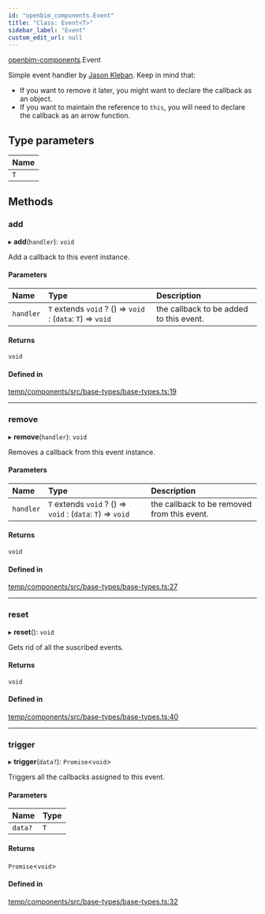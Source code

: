 ```yaml
---
id: "openbim_components.Event"
title: "Class: Event<T>"
sidebar_label: "Event"
custom_edit_url: null
---
```


[openbim-components](../modules/openbim_components.md).Event

Simple event handler by
[Jason Kleban](https://gist.github.com/JasonKleban/50cee44960c225ac1993c922563aa540).
Keep in mind that:
- If you want to remove it later, you might want to declare the callback as
an object.
- If you want to maintain the reference to `this`, you will need to declare
the callback as an arrow function.

## Type parameters

| Name |
| :------ |
| `T` |

## Methods

### add

▸ **add**(`handler`): `void`

Add a callback to this event instance.

#### Parameters

| Name | Type | Description |
| :------ | :------ | :------ |
| `handler` | `T` extends `void` ? () => `void` : (`data`: `T`) => `void` | the callback to be added to this event. |

#### Returns

`void`

#### Defined in

[temp/components/src/base-types/base-types.ts:19](https://github.com/ThatOpen/engine_components/blob/0c38d20/src/base-types/base-types.ts#L19)

___

### remove

▸ **remove**(`handler`): `void`

Removes a callback from this event instance.

#### Parameters

| Name | Type | Description |
| :------ | :------ | :------ |
| `handler` | `T` extends `void` ? () => `void` : (`data`: `T`) => `void` | the callback to be removed from this event. |

#### Returns

`void`

#### Defined in

[temp/components/src/base-types/base-types.ts:27](https://github.com/ThatOpen/engine_components/blob/0c38d20/src/base-types/base-types.ts#L27)

___

### reset

▸ **reset**(): `void`

Gets rid of all the suscribed events.

#### Returns

`void`

#### Defined in

[temp/components/src/base-types/base-types.ts:40](https://github.com/ThatOpen/engine_components/blob/0c38d20/src/base-types/base-types.ts#L40)

___

### trigger

▸ **trigger**(`data?`): `Promise`<`void`\>

Triggers all the callbacks assigned to this event.

#### Parameters

| Name | Type |
| :------ | :------ |
| `data?` | `T` |

#### Returns

`Promise`<`void`\>

#### Defined in

[temp/components/src/base-types/base-types.ts:32](https://github.com/ThatOpen/engine_components/blob/0c38d20/src/base-types/base-types.ts#L32)
